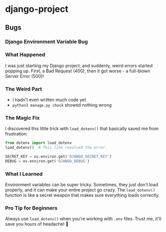 # django-project

## Bugs 
 
### Django Environment Variable Bug

### What Happened
I was just starting my Django project, and suddenly, weird errors started popping up. First, a Bad Request (400), then it got worse - a full-blown Server Error (500)!

### The Weird Part
- I hadn't even written much code yet
- `python3 manage.py check` showed nothing wrong

### The Magic Fix
I discovered this little trick with `load_dotenv()` that basically saved me from frustration:

```python
from dotenv import load_dotenv
load_dotenv()  # This line resolved the error. 

SECRET_KEY = os.environ.get('DJANGO_SECRET_KEY')
DEBUG = os.environ.get('DJANGO_DEBUG')
```

### What I Learned
Environment variables can be super tricky. Sometimes, they just don't load properly, and it can make your entire project go crazy. The `load_dotenv()` function is like a secret weapon that makes sure everything loads correctly.

### Pro Tip for Beginners
Always use `load_dotenv()` when you're working with `.env` files. Trust me, it'll save you hours of headache! 🚀


